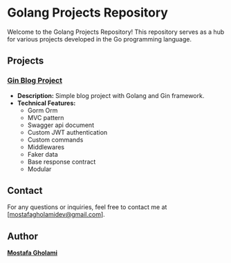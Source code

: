 <!-- @format -->

# Golang Projects Repository

Welcome to the Golang Projects Repository! This repository serves as a hub for various projects developed in the Go programming language.

## Projects

### [Gin Blog Project](https://github.com/mst-ghi/gin-blog-project)

-   **Description:** Simple blog project with Golang and Gin framework.
-   **Technical Features:**
    -   Gorm Orm
    -   MVC pattern
    -   Swagger api document
    -   Custom JWT authentication
    -   Custom commands
    -   Middlewares
    -   Faker data
    -   Base response contract
    -   Modular

## Contact

For any questions or inquiries, feel free to contact me at [mostafagholamidev@gmail.com].

## Author

**[Mostafa Gholami](https://mst-ghi.github.io/)**

